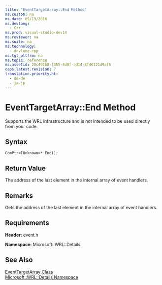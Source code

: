 ```yaml
---
title: "EventTargetArray::End Method"
ms.custom: na
ms.date: 09/19/2016
ms.devlang: 
  - C++
ms.prod: visual-studio-dev14
ms.reviewer: na
ms.suite: na
ms.technology: 
  - devlang-cpp
ms.tgt_pltfrm: na
ms.topic: reference
ms.assetid: 20c491b8-f355-4d8f-ad14-8f46121d9af6
caps.latest.revision: 7
translation.priority.ht: 
  - de-de
  - ja-jp
---
```

# EventTargetArray::End Method
Supports the WRL infrastructure and is not intended to be used directly from your code.  
  
## Syntax  
  
```  
ComPtr<IUnknown>* End();  
```  
  
## Return Value  
 The address of the last element in the internal array of event handlers.  
  
## Remarks  
 Gets the address of the last element in the internal array of event handlers.  
  
## Requirements  
 **Header:** event.h  
  
 **Namespace:** Microsoft::WRL::Details  
  
## See Also  
 [EventTargetArray Class](../vs140/EventTargetArray-Class.md)   
 [Microsoft::WRL::Details Namespace](../vs140/Microsoft--WRL--Details-Namespace.md)